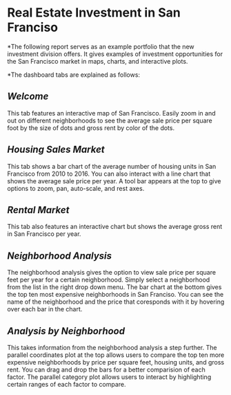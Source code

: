 # Real Estate Investment in San Franciso
*The following report serves as an example portfolio that the new investment division offers. It gives examples of investment opportunities for the San Francisco market in maps, charts, and interactive plots.

*The dashboard tabs are explained as follows:

## *Welcome*
This tab features an interactive map of San Francisco. Easily zoom in and out on different neighborhoods to see the average sale price per square foot by the size of dots and gross rent by color of the dots.

## *Housing Sales Market*
This tab shows a bar chart of the average number of housing units in San Francisco from 2010 to 2016. You can also interact with a line chart that shows the  average sale price per year. A tool bar appears at the top to give options to zoom, pan, auto-scale, and rest axes.

## *Rental Market*
This tab also features an interactive chart but shows the average gross rent in San Francisco per year.

## *Neighborhood Analysis*
The neighborhood analysis gives the option to view sale price per square feet per year for a certain neighborhood. Simply select a neighborhood from the list in the right drop down menu. The bar chart at the bottom gives the top ten most expensive neighborhoods in San Franciso. You can see the name of the neighborhood and the price that coresponds with it by hovering over each bar in the chart.

## *Analysis by Neighborhood*
This takes information from the neighborhood analysis a step further. The parallel coordinates plot at the top allows users to compare the top ten more expensive neighborhoods by price per square feet, housing units, and gross rent. You can drag and drop the bars for a better comparision of each factor. The parallel category plot allows users to interact by highlighting certain ranges of each factor to compare.